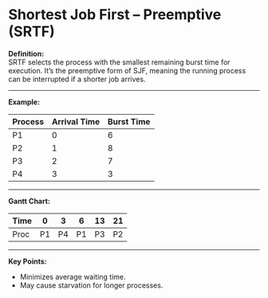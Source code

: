 
# Shortest Job First – Preemptive (SRTF)

**Definition:**  
SRTF selects the process with the smallest remaining burst time for execution. It’s the preemptive form of SJF, meaning the running process can be interrupted if a shorter job arrives.

---

**Example:**

| Process | Arrival Time | Burst Time |
|---------|--------------|------------|
| P1      | 0            | 6          |
| P2      | 1            | 8          |
| P3      | 2            | 7          |
| P4      | 3            | 3          |

---

**Gantt Chart:**

| Time | 0 | 3 | 6 | 13 | 21 |
|------|---|---|---|----|----|
| Proc | P1| P4| P1| P3 | P2 |

---

**Key Points:**
- Minimizes average waiting time.
- May cause starvation for longer processes.
